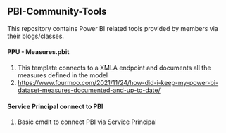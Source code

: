 ## PBI-Community-Tools
This repository contains Power BI related tools provided by members via their blogs/classes.

#### PPU - Measures.pbit
  1. This template connects to a XMLA endpoint and documents all the measures defined in the model
  2. https://www.fourmoo.com/2021/11/24/how-did-i-keep-my-power-bi-dataset-measures-documented-and-up-to-date/
 
#### Service Principal connect to PBI
  1. Basic cmdlt to connect PBI via Service Principal

